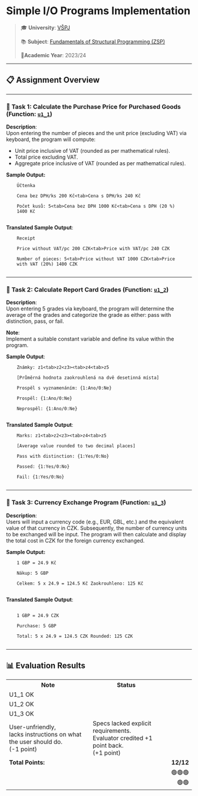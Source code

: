 ﻿<h1>Simple I/O Programs Implementation</h1>

<blockquote>
  <p>
    🎓 <strong>University</strong>:
    <a href="https://en.vspj.cz/school/welcome">VŠPJ</a>
  </p>

  <p>
    📚 <strong>Subject</strong>:
    <a
      href="https://www.vspj.cz/eprihlaska/rozcestnik/detail-oboru/obor/aplikovana-informatika/tab/studijni-plany/plan/66/predmet/500067#tabs"
      >Fundamentals of Structural Programming (ZSP)</a
    >
  </p>

  <p>📅<strong>Academic Year</strong>: 2023/24</p>
</blockquote>

<hr />

<h2>📋 <strong>Assignment Overview</strong></h2>

<hr />

<h3>
  📌 <strong>Task 1</strong>: Calculate the Purchase Price for Purchased Goods
  (Function:
  <a
    href="https://github.com/Jekwwer/ZSP-Homework01-2023/blob/bd06198be6283c0e97a7924f60b702b1e01a2b22/src/functions.cpp#L78"
    ><code>u1_1</code></a
  >)
</h3>

<p>
  <strong>Description</strong>: <br />
  Upon entering the number of pieces and the unit price (excluding VAT) via
  keyboard, the program will compute:
</p>

<ul>
  <li>Unit price inclusive of VAT (rounded as per mathematical rules).</li>
  <li>Total price excluding VAT.</li>
  <li>Aggregate price inclusive of VAT (rounded as per mathematical rules).</li>
</ul>

<p>
  <strong>Sample Output:</strong><br />
  <code>
    Účtenka<br />
    Cena bez DPH/ks 200 Kč&lt;tab&gt;Cena s DPH/ks 240 Kč<br />
    Počet kusů: 5&lt;tab&gt;Cena bez DPH 1000 Kč&lt;tab&gt;Cena s DPH (20 %)
    1400 Kč
  </code>
</p>

<p>
  <strong>Translated Sample Output</strong>:<br />
  <code>
    Receipt<br />
    Price without VAT/pc 200 CZK&lt;tab&gt;Price with VAT/pc 240 CZK<br />
    Number of pieces: 5&lt;tab&gt;Price without VAT 1000 CZK&lt;tab&gt;Price
    with VAT (20%) 1400 CZK
  </code>
</p>

<hr />

<h3>
  📌 <strong>Task 2</strong>: Calculate Report Card Grades (Function:
  <a
    href="https://github.com/Jekwwer/ZSP-Homework01-2023/blob/bd06198be6283c0e97a7924f60b702b1e01a2b22/src/functions.cpp#L132"
    ><code>u1_2</code></a
  >)
</h3>

<p>
  <strong>Description</strong>: <br />
  Upon entering 5 grades via keyboard, the program will determine the average of
  the grades and categorize the grade as either: pass with distinction, pass, or
  fail.
</p>

<p>
  <strong>Note</strong>: <br />
  Implement a suitable constant variable and define its value within the
  program.
</p>

<p>
  <strong>Sample Output</strong>:<br />
  <code>
    Známky: z1&lt;tab&gt;z2&lt;z3&gt;&lt;tab&gt;z4&lt;tab&gt;z5<br />
    [Průměrná hodnota zaokrouhlená na dvě desetinná místa]<br />
    Prospěl s vyznamenáním: {1:Ano/0:Ne}<br />
    Prospěl: {1:Ano/0:Ne}<br />
    Neprospěl: {1:Ano/0:Ne}
  </code>
</p>

<p>
  <strong>Translated Sample Output</strong>:<br />
  <code>
    Marks: z1&lt;tab&gt;z2&lt;z3&gt;&lt;tab&gt;z4&lt;tab&gt;z5<br />
    [Average value rounded to two decimal places]<br />
    Pass with distinction: {1:Yes/0:No}<br />
    Passed: {1:Yes/0:No}<br />
    Fail: {1:Yes/0:No}
  </code>
</p>

<hr />

<h3>
  📌 <strong>Task 3</strong>: Currency Exchange Program (Function:
  <a
    href="https://github.com/Jekwwer/ZSP-Homework01-2023/blob/bd06198be6283c0e97a7924f60b702b1e01a2b22/src/functions.cpp#L219"
    ><code>u1_3</code></a
  >)
</h3>

<p>
  <strong>Description</strong>: <br />
  Users will input a currency code (e.g., EUR, GBL, etc.) and the equivalent
  value of that currency in CZK. Subsequently, the number of currency units to
  be exchanged will be input. The program will then calculate and display the
  total cost in CZK for the foreign currency exchanged.
</p>

<p>
  <strong>Sample Output:</strong><br />
  <code>
    1 GBP = 24.9 Kč<br />
    Nákup: 5 GBP<br />
    Celkem: 5 x 24.9 = 124.5 Kč Zaokrouhleno: 125 Kč
  </code>
</p>

<p><strong>Translated Sample Output</strong>:</p>

<p>
  <code>
    1 GBP = 24.9 CZK<br />
    Purchase: 5 GBP<br />
    Total: 5 x 24.9 = 124.5 CZK Rounded: 125 CZK
  </code>
</p>

<hr />

<h2>📊 <strong>Evaluation Results</strong></h2>

<table>
  <tr>
    <th>Note</th>
    <th>Status</th>
    <th style="text-align: right"></th>
  </tr>
  <tr>
    <td>U1_1 OK</td>
    <td></td>
    <td></td>
  </tr>
  <tr>
    <td>U1_2 OK</td>
    <td></td>
    <td></td>
  </tr>
  <tr>
    <td>U1_3 OK</td>
    <td></td>
    <td></td>
  </tr>
  <tr>
    <td>
      User-unfriendly,<br />lacks instructions on what the user should do.<br />(-1
      point)
    </td>
    <td>
      Specs lacked explicit requirements.<br />Evaluator credited +1 point
      back.<br />(+1 point)
    </td>
    <td></td>
  </tr>
  <tr>
    <td><strong>Total Points:</strong></td>
    <td></td>
    <td style="text-align: right"><strong>12/12</strong></td>
  </tr>
  <tr>
    <td></td>
    <td></td>
    <td style="text-align: right">🟢🟢🟢🟢🟢</td>
  </tr>
</table>
